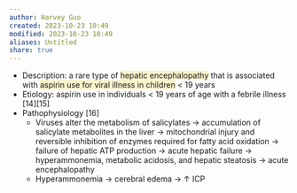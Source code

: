 ```yaml
---
author: Harvey Guo
created: 2023-10-23 10:49
modified: 2023-10-23 10:49
aliases: Untitled
share: true
---
```

- Description: a rare type of <span style="background:rgba(240, 200, 0, 0.2)">hepatic encephalopathy</span> that is associated with <span style="background:rgba(240, 200, 0, 0.2)">aspirin use for viral illness in children</span> < 19 years 
- Etiology: aspirin use in individuals < 19 years of age with a febrile illness  [14][15]
- Pathophysiology [16]
	- Viruses alter the metabolism of salicylates  → accumulation of salicylate metabolites in the liver → mitochondrial injury and reversible inhibition of enzymes required for fatty acid oxidation → failure of hepatic ATP production → acute hepatic failure → hyperammonemia, metabolic acidosis, and hepatic steatosis → acute encephalopathy
	- Hyperammonemia → cerebral edema → ↑ ICP
